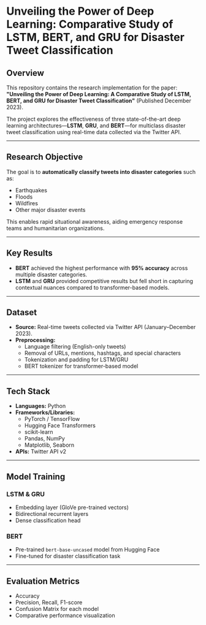 # Unveiling the Power of Deep Learning: Comparative Study of LSTM, BERT, and GRU for Disaster Tweet Classification

##  Overview
This repository contains the research implementation for the paper:  
**"Unveiling the Power of Deep Learning: A Comparative Study of LSTM, BERT, and GRU for Disaster Tweet Classification"** (Published December 2023).

The project explores the effectiveness of three state-of-the-art deep learning architectures—**LSTM**, **GRU**, and **BERT**—for multiclass disaster tweet classification using real-time data collected via the Twitter API.

---

##  Research Objective
The goal is to **automatically classify tweets into disaster categories** such as:
- Earthquakes
- Floods
- Wildfires
- Other major disaster events

This enables rapid situational awareness, aiding emergency response teams and humanitarian organizations.

---

## Key Results
- **BERT** achieved the highest performance with **95% accuracy** across multiple disaster categories.
- **LSTM** and **GRU** provided competitive results but fell short in capturing contextual nuances compared to transformer-based models.

---

## Dataset
- **Source:** Real-time tweets collected via Twitter API (January–December 2023).
- **Preprocessing:**
  - Language filtering (English-only tweets)
  - Removal of URLs, mentions, hashtags, and special characters
  - Tokenization and padding for LSTM/GRU
  - BERT tokenizer for transformer-based model

---

## Tech Stack
- **Languages:** Python  
- **Frameworks/Libraries:**  
  - PyTorch / TensorFlow  
  - Hugging Face Transformers  
  - scikit-learn  
  - Pandas, NumPy  
  - Matplotlib, Seaborn  
- **APIs:** Twitter API v2  

---

## Model Training
### LSTM & GRU
- Embedding layer (GloVe pre-trained vectors)  
- Bidirectional recurrent layers  
- Dense classification head  

### BERT
- Pre-trained `bert-base-uncased` model from Hugging Face  
- Fine-tuned for disaster classification task  

---

## Evaluation Metrics
- Accuracy  
- Precision, Recall, F1-score  
- Confusion Matrix for each model  
- Comparative performance visualization  
